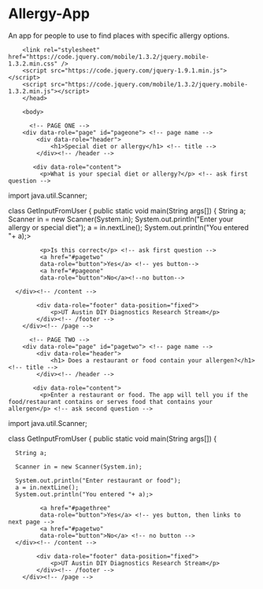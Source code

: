 # Allergy-App
An app for people to use to find places with specific allergy options.
<!DOCTYPE html>
<html>
    <head>
        <title>Special Diet and Allergy App</title>
        <meta name="viewport" content="width=device-width, initial-scale=1">
        <meta name="apple-mobile-web-app-capable" content="yes">
 
        <link rel="stylesheet" href="https://code.jquery.com/mobile/1.3.2/jquery.mobile-1.3.2.min.css" />
        <script src="https://code.jquery.com/jquery-1.9.1.min.js"></script>
        <script src="https://code.jquery.com/mobile/1.3.2/jquery.mobile-1.3.2.min.js"></script>
        </head>
 
        <body>
 
          <!-- PAGE ONE -->
        <div data-role="page" id="pageone"> <!-- page name -->
            <div data-role="header">
                <h1>Special diet or allergy</h1> <!-- title -->
            </div><!-- /header -->
 
           <div data-role="content">
             <p>What is your special diet or allergy?</p> <!-- ask first question -->
 
import java.util.Scanner;
 
class GetInputFromUser
{
   public static void main(String args[])
   {
      String a;
      Scanner in = new Scanner(System.in);
      System.out.println("Enter your allergy or special diet");<!--prints out the phrase that is in the parenthesis-->
      a = in.nextLine();<!--a is whatever the user enters as their special diet or allergy-->
      System.out.println("You entered "+ a);><!--prints out whatever the user has inputted which is "a".-->
 
             <p>Is this correct</p> <!-- ask first question -->
             <a href="#pagetwo"
             data-role="button">Yes</a> <!-- yes button-->
             <a href="#pageone"
             data-role="button">No</a><!--no button-->
 
      </div><!-- /content -->
 
            <div data-role="footer" data-position="fixed">
                <p>UT Austin DIY Diagnostics Research Stream</p>
            </div><!-- /footer -->
        </div><!-- /page -->
 
          <!-- PAGE TWO -->
        <div data-role="page" id="pagetwo"> <!-- page name -->
            <div data-role="header">
                <h1> Does a restaurant or food contain your allergen?</h1> <!-- title -->
            </div><!-- /header -->
 
           <div data-role="content">
             <p>Enter a restaurant or food. The app will tell you if the food/restaurant contains or serves food that contains your allergen</p> <!-- ask second question -->
 
import java.util.Scanner;
 
class GetInputFromUser
{
   public static void main(String args[])
   {
 
      String a;
 
      Scanner in = new Scanner(System.in);
 
      System.out.println("Enter restaurant or food");
      a = in.nextLine();
      System.out.println("You entered "+ a);>
 
             <a href="#pagethree"
             data-role="button">Yes</a> <!-- yes button, then links to next page -->
             <a href="#pagetwo"
             data-role="button">No</a> <!-- no button -->
      </div><!-- /content -->
 
            <div data-role="footer" data-position="fixed">
                <p>UT Austin DIY Diagnostics Research Stream</p>
            </div><!-- /footer -->
        </div><!-- /page -->
   <!-- </body>
</html>

